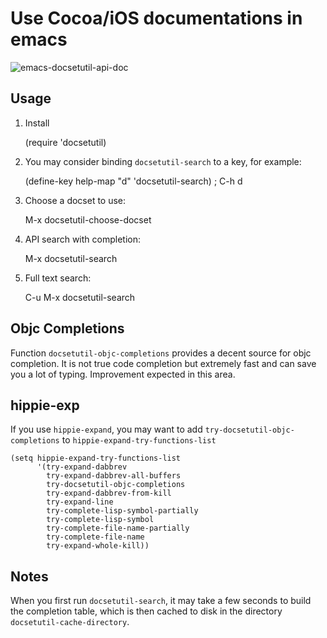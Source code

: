 # Use Cocoa/iOS documentations in emacs #

![emacs-docsetutil-api-doc](http://i.imgur.com/xFM15.png)

## Usage ##
1. Install

    (require 'docsetutil)

2. You may consider binding `docsetutil-search` to a key, for example:

    (define-key help-map "d" 'docsetutil-search) ; C-h d

3. Choose a docset to use:

    M-x docsetutil-choose-docset

4. API search with completion:

    M-x docsetutil-search

5. Full text search:

    C-u M-x docsetutil-search

## Objc Completions ##

Function `docsetutil-objc-completions` provides a decent source for
objc completion. It is not true code completion but extremely fast and
can save you a lot of typing. Improvement expected in this area.

## hippie-exp ##

If you use `hippie-expand`, you may want to add
`try-docsetutil-objc-completions` to
`hippie-expand-try-functions-list`

    (setq hippie-expand-try-functions-list
          '(try-expand-dabbrev
            try-expand-dabbrev-all-buffers
            try-docsetutil-objc-completions
            try-expand-dabbrev-from-kill
            try-expand-line
            try-complete-lisp-symbol-partially
            try-complete-lisp-symbol
            try-complete-file-name-partially
            try-complete-file-name
            try-expand-whole-kill))

## Notes ##

When you first run `docsetutil-search`, it may take a few seconds to
build the completion table, which is then cached to disk in the
directory `docsetutil-cache-directory`.

